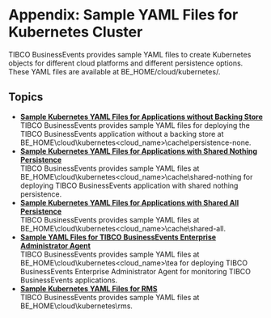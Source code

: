 # Appendix: Sample YAML Files for Kubernetes Cluster

TIBCO BusinessEvents provides sample YAML files to create Kubernetes objects for different cloud platforms and different persistence options. These YAML files are available at BE_HOME/cloud/kubernetes/.

## Topics

-   **[Sample Kubernetes YAML Files for Applications without Backing Store](Sample%20YAML%20Files%20for%20Applications%20without%20a%20Backing%20Store)**  
 TIBCO BusinessEvents provides sample YAML files for deploying the TIBCO BusinessEvents application without a backing store at BE_HOME\cloud\kubernetes\<cloud_name>\cache\persistence-none.
-   **[Sample Kubernetes YAML Files for Applications with Shared Nothing Persistence](Sample%20YAML%20Files%20for%20Applications%20with%20Shared%20Nothing%20Persistence)**  
TIBCO BusinessEvents provides sample YAML files at BE_HOME\cloud\kubernetes\<cloud_name>\cache\shared-nothing for deploying TIBCO BusinessEvents application with shared nothing persistence.
-   **[Sample Kubernetes YAML Files for Applications with Shared All Persistence](Sample-Kubernetes-YAML-Files-for-Applications-with-Shared-All-Persistence)**  
TIBCO BusinessEvents provides sample YAML files at BE_HOME\cloud\kubernetes\<cloud_name>\cache\shared-all.
-   **[Sample YAML Files for TIBCO BusinessEvents Enterprise Administrator Agent](Sample%20YAML%20Files%20for%20TIBCO%20BusinessEvents%20Enterprise%20Administrator%20Agent)**  
 TIBCO BusinessEvents provides sample YAML files at BE_HOME\cloud\kubernetes\<cloud_name>\tea for deploying TIBCO BusinessEvents Enterprise Administrator Agent for monitoring TIBCO BusinessEvents applications.
-   **[Sample Kubernetes YAML Files for RMS](Sample%20Kubernetes%20Resource%20YAML%20Files%20for%20RMS)**  
TIBCO BusinessEvents provides sample YAML files at BE_HOME\cloud\kubernetes\rms.

